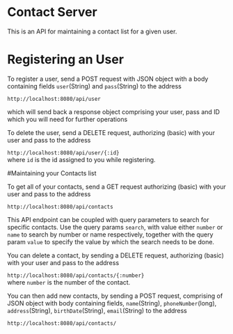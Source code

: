 # Contact Server

This is an API for maintaining a contact list for a given user.

# Registering an User
To register a user, send a POST request with JSON object with a body containing fields `user`(String) and `pass`(String) to the address <br/>

`http://localhost:8080/api/user` <br/>

which will send back a response object comprising your user, pass and ID which you will need for further operations

To delete the user, send a DELETE request, authorizing (basic) with your user and pass to the address <br/>

`http://localhost:8080/api/user/{:id}` <br/>
where `id` is the id assigned to you while registering.

#Maintaining your Contacts list

To get all of your contacts, send a GET request authorizing (basic) with your user and pass to the address <br/>

`http://localhost:8080/api/contacts` <br/>

This API endpoint can be coupled with query parameters to search for specific contacts. Use the query params `search`, with value either `number` or `name` to search by number or name respectively, together with the query param `value` to specify the value by which the search needs to be done.

You can delete a contact, by sending a DELETE request, authorizing (basic) with your user and pass to the address <br/>

`http://localhost:8080/api/contacts/{:number}` <br/>
where `number` is the number of the contact.

You can then add new contacts, by sending a POST request, comprising of JSON object with body containing fields, `name`(String), `phoneNumber`(long), `address`(String), `birthDate`(String), `email`(String) 
to the address <br/>

`http://localhost:8080/api/contacts/`
